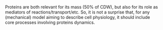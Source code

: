 Proteins are both relevant for its mass (50% of CDW), but also for its role as mediators of reactions/transport/etc. So, it is not a surprise that,  for any (mechanical) model aiming to describe cell physiology, it should include core processes involving proteins dynamics. 